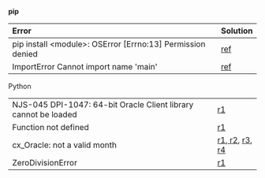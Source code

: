 **pip**

| Error | Solution |
| :--- | :--- |
| pip install &lt;module&gt;: OSError \[Errno:13\] Permission denied | [ref](https://stackoverflow.com/questions/31512422/pip-install-r-oserror-errno-13-permission-denied) |
| ImportError Cannot import name 'main' | [ref](https://github.com/pyenv/pyenv/issues/1141#issuecomment-381421570) |

Python

|  |  |
| :--- | :--- |
| NJS-045 DPI-1047: 64-bit Oracle Client library cannot be loaded | [r1](https://better-coding.com/solved-njs-045-dpi-1047-64-bit-oracle-client-library-cannot-be-loaded/) |
| Function not defined | [r1](https://www.codecademy.com/en/forum_questions/52d474658c1ccc74c80003cc) |
| cx\_Oracle: not a valid month | [r1](https://www.techonthenet.com/oracle/between.php),[ r2](https://stackoverflow.com/questions/28917707/ora-01722-invalid-number-in-oracle), [r3](https://stackoverflow.com/questions/35791682/cx-oracle-to-date-with-variables-in-python), [r4](https://stackoverflow.com/questions/32868717/python-cx-oracle-bind-variables/33882805#33882805) |
| ZeroDivisionError | [r1](http://zetcode.com/lang/python/exceptions/) |



